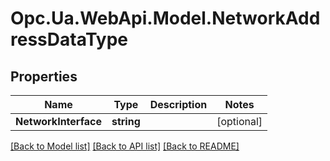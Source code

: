 # Opc.Ua.WebApi.Model.NetworkAddressDataType

## Properties

Name | Type | Description | Notes
------------ | ------------- | ------------- | -------------
**NetworkInterface** | **string** |  | [optional] 

[[Back to Model list]](../README.md#documentation-for-models) [[Back to API list]](../README.md#documentation-for-api-endpoints) [[Back to README]](../README.md)

